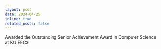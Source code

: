 ```yaml
---
layout: post
date: 2024-04-25
inline: true
related_posts: false
---
```


Awarded the Outstanding Senior Achievement Award in Computer Science at KU EECS!
